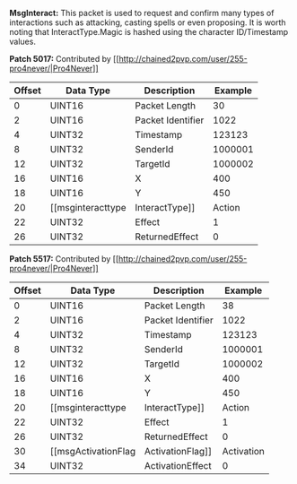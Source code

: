 **MsgInteract:** This packet is used to request and confirm many types of interactions such as attacking, casting spells or even proposing. It is worth noting that InteractType.Magic is hashed using the character ID/Timestamp values.

**Patch 5017:** Contributed by [[http://chained2pvp.com/user/255-pro4never/|Pro4Never]]

| Offset | Data Type | Description | Example |
|---|---|---|---|
| 0 | UINT16 | Packet Length | 30 |
| 2 | UINT16 | Packet Identifier | 1022 |
| 4 | UINT32 | Timestamp | 123123 |
| 8 | UINT32 | SenderId | 1000001 |
| 12 | UINT32 | TargetId | 1000002 |
| 16 | UINT16 | X | 400 |
| 18 | UINT16 | Y | 450 |
| 20 | [[msginteracttype|InteractType]] | Action | InteractType.Shoot |
| 22 | UINT32 | Effect | 1 |
| 26 | UINT32 | ReturnedEffect | 0 |

**Patch 5517:** Contributed by [[http://chained2pvp.com/user/255-pro4never/|Pro4Never]]

| Offset | Data Type | Description | Example |
|---|---|---|---|
| 0 | UINT16 | Packet Length | 38 |
| 2 | UINT16 | Packet Identifier | 1022 |
| 4 | UINT32 | Timestamp | 123123 |
| 8 | UINT32 | SenderId | 1000001 |
| 12 | UINT32 | TargetId | 1000002 |
| 16 | UINT16 | X | 400 |
| 18 | UINT16 | Y | 450 |
| 20 | [[msginteracttype|InteractType]] | Action | InteractType.Shoot |
| 22 | UINT32 | Effect | 1 |
| 26 | UINT32 | ReturnedEffect | 0 |
| 30 | [[msgActivationFlag|ActivationFlag]] | Activation | Activation.CriticalStrike |
| 34 | UINT32 | ActivationEffect | 0 |
